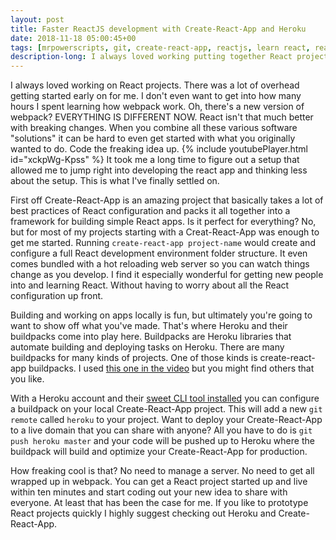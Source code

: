 ```yaml
---
layout: post
title: Faster ReactJS development with Create-React-App and Heroku
date: 2018-11-18 05:00:45+00
tags: [mrpowerscripts, git, create-react-app, reactjs, learn react, react and Heroku, Heroku buildpack, create-react-app and heroku]
description-long: I always loved working putting together React projects. There was a lot of overhead getting started early on for me. I don't even want to get into how many hours I spent learning how webpack work. Oh, there's a new version of webpack? EVERYTHING IS DIFFERENT NOW. React isn't that much better with breaking changes. When you combine all these various software "solutions" it can be hard to even get started with what you originally wanted to do. Code the freaking idea up. It took me a long time to figure out a setup that allowed me to jump right into developing the react app and thinking less about the setup. This is what I've finally settled on.
---
```


I always loved working on React projects. There was a lot of overhead getting started early on for me. I don't even want to get into how many hours I spent learning how webpack work. Oh, there's a new version of webpack? EVERYTHING IS DIFFERENT NOW. React isn't that much better with breaking changes. When you combine all these various software "solutions" it can be hard to even get started with what you originally wanted to do. Code the freaking idea up. {% include youtubePlayer.html id="xckpWg-Kpss" %} It took me a long time to figure out a setup that allowed me to jump right into developing the react app and thinking less about the setup. This is what I've finally settled on.

First off Create-React-App is an amazing project that basically takes a lot of best practices of React configuration and packs it all together into a framework for building simple React apps. Is it perfect for everything? No, but for most of my projects starting with a Creat-React-App was enough to get me started. Running `create-react-app project-name` would create and configure a full React development environment folder structure. It even comes bundled with a hot reloading web server so you can watch things change as you develop. I find it especially wonderful for getting new people into and learning React. Without having to worry about all the React configuration up front.

Building and working on apps locally is fun, but ultimately you're going to want to show off what you've made. That's where Heroku and their buildpacks come into play here. Buildpacks are Heroku libraries that automate building and deploying tasks on Heroku. There are many buildpacks for many kinds of projects. One of those kinds is create-react-app buildpacks. I used [this one in the video](https://github.com/nhutphuongit/create-react-app-buildpack) but you might find others that you like.

With a Heroku account and their [sweet CLI tool installed](https://devcenter.heroku.com/articles/heroku-cli) you can configure a buildpack on your local Create-React-App project. This will add a new `git remote` called `heroku` to your project. Want to deploy your Create-React-App to a live domain that you can share with anyone? All you have to do is `git push heroku master` and your code will be pushed up to Heroku where the buildpack will build and optimize your Create-React-App for production. 

How freaking cool is that? No need to manage a server. No need to get all wrapped up in webpack. You can get a React project started up and live within ten minutes and start coding out your new idea to share with everyone. At least that has been the case for me. If you like to prototype React projects quickly I highly suggest checking out Heroku and Create-React-App.